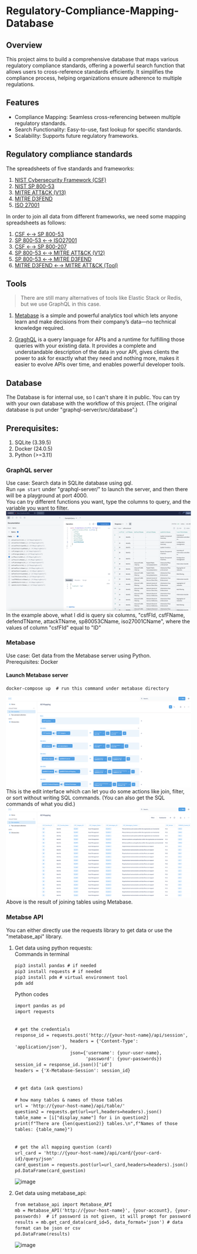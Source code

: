 # Regulatory-Compliance-Mapping-Database

## Overview
This project aims to build a comprehensive database that maps various regulatory compliance standards, offering a powerful search function that allows users to cross-reference standards efficiently. It simplifies the compliance process, helping organizations ensure adherence to multiple regulations.

## Features
- Compliance Mapping: Seamless cross-referencing between multiple regulatory standards.
- Search Functionality: Easy-to-use, fast lookup for specific standards.
- Scalability: Supports future regulatory frameworks.


## Regulatory compliance standards
The spreadsheets of five standards and frameworks:
1. [NIST Cybersecurity Framework (CSF)](https://csrc.nist.gov/pubs/sp/800/53/r5/upd1/final)
2. [NIST SP 800-53](https://csrc.nist.gov/files/pubs/sp/800/53/r5/upd1/final/docs/sp800-53r5-controls.xlsx)
3. [MITRE ATT&CK (V13)](https://attack.mitre.org/resources/working-with-attack/)
4. [MITRE D3FEND](https://d3fend.mitre.org/resources/)
5. [ISO 27001](http://www.itref.ir/uploads/editor/2ef522.pdf)
   
In order to join all data from different frameworks, we need some mapping spreadsheets as follows:
1. [CSF ←→ SP 800-53](https://csrc.nist.gov/pubs/sp/800/53/r5/upd1/final)
2. [SP 800-53 ←→ ISO27001](https://csrc.nist.gov/pubs/sp/800/53/r5/upd1/final)
3. [CSF ←→ SP 800-207](https://www.nccoe.nist.gov/sites/default/files/2022-12/zta-nist-sp-1800-35e-preliminary-draft.pdf)
4. [SP 800-53 ←→ MITRE ATT&CK (V12)](https://mitre-engenuity.org/cybersecurity/center-for-threat-informed-defense/our-work/nist-800-53-control-mappings/)
5. [SP 800-53 ←→ MITRE D3FEND](https://d3fend.mitre.org/mappings/nist/5/)
6. [MITRE D3FEND ←→ MITRE ATT&CK (Tool)](https://d3fend.mitre.org/tools/d3fend-extractor/?q=%5B%22d3f%3AAccessModeling%22%2C%22d3f%3AAccountLocking%22%2C%22d3f%3AActiveCertificateAnalysis%22%2C%22d3f%3AActiveLogicalLinkMapping%22%2C%22d3f%3AActivePhysicalLinkMapping%22%2C%22d3f%3AAdministrativeNetworkActivityAnalysis%22%2C%22d3f%3AApplicationConfigurationHardening%22%2C%22d3f%3AApplicationHardening%22%2C%22d3f%3AAssetInventory%22%2C%22d3f%3AAssetVulnerabilityEnumeration%22%2C%22d3f%3AAuthenticationCacheInvalidation%22%2C%22d3f%3AAuthenticationEventThresholding%22%2C%22d3f%3AAuthorizationEventThresholding%22%2C%22d3f%3ABiometricAuthentication%22%2C%22d3f%3ABootloaderAuthentication%22%2C%22d3f%3ACertificateAnalysis%22%2C%22d3f%3AConfigurationInventory%22%2C%22d3f%3AConnectedHoneynet%22%2C%22d3f%3AConnectionAttemptAnalysis%22%2C%22d3f%3ACredentialCompromiseScopeAnalysis%22%2C%22d3f%3ACredentialEviction%22%2C%22d3f%3ACredentialHardening%22%2C%22d3f%3ACredentialRevoking%22%2C%22d3f%3ACredentialTransmissionScoping%22%2C%22d3f%3ADNSAllowlisting%22%2C%22d3f%3ADNSDenylisting%22%2C%22d3f%3ADNSTrafficAnalysis%22%2C%22d3f%3ADataInventory%22%2C%22d3f%3ADatabaseQueryStringAnalysis%22%2C%22d3f%3ADecoyEnvironment%22%2C%22d3f%3ADecoyFile%22%2C%22d3f%3ADecoyNetworkResource%22%2C%22d3f%3ADecoyObject%22%2C%22d3f%3ADecoySessionToken%22%2C%22d3f%3ADecoyUserCredential%22%2C%22d3f%3ADiskEncryption%22%2C%22d3f%3ADomainAccountMonitoring%22%2C%22d3f%3ADomainTrustPolicy%22%2C%22d3f%3ADynamicAnalysis%22%2C%22d3f%3AEmailRemoval%22%2C%22d3f%3AEmulatedFileAnalysis%22%2C%22d3f%3AExecutableAllowlisting%22%2C%22d3f%3AExecutableDenylisting%22%2C%22d3f%3AExecutionIsolation%22%2C%22d3f%3AFileAnalysis%22%2C%22d3f%3AFileCarving%22%2C%22d3f%3AFileContentRules%22%2C%22d3f%3AFileCreationAnalysis%22%2C%22d3f%3AFileEncryption%22%2C%22d3f%3AFileEviction%22%2C%22d3f%3AFileHashing%22%2C%22d3f%3AFileRemoval%22%2C%22d3f%3AFirmwareBehaviorAnalysis%22%2C%22d3f%3AFirmwareEmbeddedMonitoringCode%22%2C%22d3f%3AFirmwareVerification%22%2C%22d3f%3AForwardResolutionDomainDenylisting%22%2C%22d3f%3AHardwareComponentInventory%22%2C%22d3f%3AHierarchicalDomainDenylisting%22%2C%22d3f%3AHomoglyphDenylisting%22%2C%22d3f%3AHomoglyphDetection%22%2C%22d3f%3AIOPortRestriction%22%2C%22d3f%3AIPCTrafficAnalysis%22%2C%22d3f%3AIdentifierActivityAnalysis%22%2C%22d3f%3AIdentifierAnalysis%22%2C%22d3f%3AIdentifierReputationAnalysis%22%2C%22d3f%3AInboundSessionVolumeAnalysis%22%2C%22d3f%3AInboundTrafficFiltering%22%2C%22d3f%3AInputDeviceAnalysis%22%2C%22d3f%3AIntegratedHoneynet%22%2C%22d3f%3AJobFunctionAccessPatternAnalysis%22%2C%22d3f%3ALocalAccountMonitoring%22%2C%22d3f%3ALocalFilePermissions%22%2C%22d3f%3ALogicalLinkMapping%22%2C%22d3f%3AMandatoryAccessControl%22%2C%22d3f%3AMemoryBoundaryTracking%22%2C%22d3f%3AMessageAnalysis%22%2C%22d3f%3ANetworkIsolation%22%2C%22d3f%3ANetworkMapping%22%2C%22d3f%3ANetworkNodeInventory%22%2C%22d3f%3ANetworkTrafficAnalysis%22%2C%22d3f%3ANetworkTrafficCommunityDeviation%22%2C%22d3f%3ANetworkTrafficFiltering%22%2C%22d3f%3ANetworkTrafficPolicyMapping%22%2C%22d3f%3AOperatingSystemMonitoring%22%2C%22d3f%3AOperationalActivityMapping%22%2C%22d3f%3AOutboundTrafficFiltering%22%2C%22d3f%3APassiveCertificateAnalysis%22%2C%22d3f%3APassiveLogicalLinkMapping%22%2C%22d3f%3APassivePhysicalLinkMapping%22%2C%22d3f%3APhysicalLinkMapping%22%2C%22d3f%3APlatformHardening%22%2C%22d3f%3APlatformMonitoring%22%2C%22d3f%3AProcessAnalysis%22%2C%22d3f%3AProcessCodeSegmentVerification%22%2C%22d3f%3AProcessEviction%22%2C%22d3f%3AProcessLineageAnalysis%22%2C%22d3f%3AProcessSegmentExecutionPrevention%22%2C%22d3f%3AProcessSpawnAnalysis%22%2C%22d3f%3AProcessSuspension%22%2C%22d3f%3AProcessTermination%22%2C%22d3f%3AProtocolMetadataAnomalyDetection%22%2C%22d3f%3ARPCTrafficAnalysis%22%2C%22d3f%3ARelayPatternAnalysis%22%2C%22d3f%3ARemoteTerminalSessionDetection%22%2C%22d3f%3AResourceAccessPatternAnalysis%22%2C%22d3f%3AReverseResolutionIPDenylisting%22%2C%22d3f%3AScheduledJobAnalysis%22%2C%22d3f%3ASegmentAddressOffsetRandomization%22%2C%22d3f%3ASenderMTAReputationAnalysis%22%2C%22d3f%3ASenderReputationAnalysis%22%2C%22d3f%3AServiceBinaryVerification%22%2C%22d3f%3ASessionDurationAnalysis%22%2C%22d3f%3AShadowStackComparisons%22%2C%22d3f%3ASoftwareInventory%22%2C%22d3f%3ASoftwareUpdate%22%2C%22d3f%3AStackFrameCanaryValidation%22%2C%22d3f%3AStandaloneHoneynet%22%2C%22d3f%3AStrongPasswordPolicy%22%2C%22d3f%3ASystemCallAnalysis%22%2C%22d3f%3ASystemCallFiltering%22%2C%22d3f%3ASystemConfigurationPermissions%22%2C%22d3f%3ASystemDaemonMonitoring%22%2C%22d3f%3ASystemFileAnalysis%22%2C%22d3f%3ASystemFirmwareVerification%22%2C%22d3f%3ASystemInitConfigAnalysis%22%2C%22d3f%3ASystemMapping%22%2C%22d3f%3ASystemVulnerabilityAssessment%22%2C%22d3f%3AURLAnalysis%22%2C%22d3f%3AURLReputationAnalysis%22%2C%22d3f%3AUserAccountPermissions%22%2C%22d3f%3AUserBehaviorAnalysis%22%2C%22d3f%3AUserGeolocationLogonPatternAnalysis%22%2C%22d3f%3AUserSessionInitConfigAnalysis%22%5D)

## Tools
> There are still many alternatives of tools like Elastic Stack or Redis, but we use GraphQL in this case.
1. [Metabase](https://www.metabase.com/)
   is a simple and powerful analytics tool which lets anyone learn and make decisions from their company’s data—no technical knowledge required.
   
2. [GraghQL](https://graphql.org/)
   is a query language for APIs and a runtime for fulfilling those queries with your existing data. It provides a complete and understandable description of the data in your API, gives clients the power to ask for exactly what they need and nothing more, makes it easier to evolve APIs over time, and enables powerful developer tools.
   
## Database
The Database is for internal use, so I can't share it in public. You can try with your own database with the workflow of this project. (The original database is put under "graphql-server/src/database".)

## Prerequisites:
1. SQLite (3.39.5)
2. Docker (24.0.5)
3. Python (>=3.11)

### GraphQL server
Use case: Search data in SQLite database using gql.   
Run `npm start` under "graphql-server/" to launch the server, and then there will be a playground at port 4000.   
You can try different functions you want, type the columns to query, and the variable you want to filter.   
![image](https://github.com/DarriusChen/Regulatory-Compliance-Mapping-Database/blob/main/images/gql.png)
In the example above, what I did is query six columns, "csfFId, csfFName, defendTName, attackTName, sp80053CName, iso27001CName", where the values of column "csfFId" equal to "ID"

### Metabase
Use case: Get data from the Metabase server using Python.  
Prerequisites: Docker   
#### Launch Metabase server
```
docker-compose up  # run this command under metabase directory
```
![image](https://github.com/DarriusChen/Regulatory-Compliance-Mapping-Database/blob/main/images/metabase-operation.png)
This is the edit interface which can let you do some actions like join, filter, or sort without writing SQL commands. (You can also get the SQL commands of what you did.)
![image](https://github.com/DarriusChen/Regulatory-Compliance-Mapping-Database/blob/main/images/metabase-result.png)
Above is the result of joining tables using Metabase.

### Metabse API
You can either directly use the requests library to get data or use the "metabase_api" library.   
1. Get data using python requests:  
   Commands in terminal 
    ```
    pip3 install pandas # if needed
    pip3 install requests # if needed
    pip3 install pdm # virtual environment tool
    pdm add
   ```
    Python codes
    ```
    import pandas as pd
    import requests


    # get the credentials
    response_id = requests.post('http://{your-host-name}/api/session',
                         headers = {'Content-Type': 'application/json'},
                         json={'username': {your-user-name},
                               'password': {your-passwords})
    session_id = response_id.json()['id']
    headers = {'X-Metabase-Session': session_id}


    # get data (ask questions)
    
    # how many tables & names of those tables
    url = 'http://{your-host-name}/api/table/'
    question2 = requests.get(url=url,headers=headers).json()
    table_name = [i["display_name"] for i in question2]
    print(f"There are {len(question2)} tables.\n",f"Names of those tables: {table_name}")


    # get the all mapping question (card)
    url_card = 'http://{your-host-name}/api/card/{your-card-id}/query/json'
    card_question = requests.post(url=url_card,headers=headers).json()
    pd.DataFrame(card_question)
    ```
    ![image](https://github.com/DarriusChen/Regulatory-Compliance-Mapping-Database/blob/main/images/requests.png)
    
2. Get data using metabase_api:
   ```
   from metabase_api import Metabase_API
   mb = Metabase_API('http://{your-host-name}', {your-account}, {your-passwords)  # if password is not given, it will prompt for password
   results = mb.get_card_data(card_id=5, data_format='json') # data format can be json or csv
   pd.DataFrame(results)
   ```
   ![image](https://github.com/DarriusChen/Regulatory-Compliance-Mapping-Database/blob/main/images/result-df.png)

